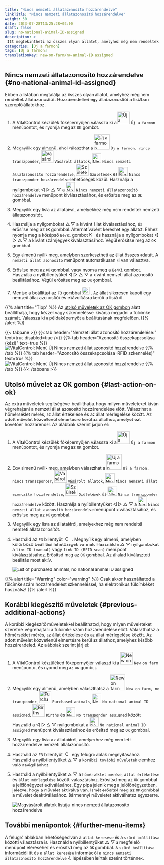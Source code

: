 ```yaml
---
title: "Nincs nemzeti állatazonosító hozzárendelve"
linkTitle: "Nincs nemzeti állatazonosító hozzárendelve"
weight: 30
date: 2023-07-28T13:25:28+02:00
draft: false
slug: no-national-animal-ID-assigned
description: >
 Itt megtekintheti az összes olyan állatot, amelyhez még nem rendeltek nemzeti állatazonosítót, és hozzárendelhet egy nemzeti állatazonosítót.
categories: [Új a farmon]
tags: [Új a farmon]
translationKey: new-on-farm/no-animal-ID-assigned
---
```

## Nincs nemzeti állatazonosító hozzárendelve {#no-national-animal-id-assigned}

Ebben a listában megtalálja az összes olyan állatot, amelyhez még nem rendeltek állatazonosítót. Hozzárendelhet egy állatazonosítót a listában szereplő állatokhoz.

1. A VitalControl készülék főképernyőjén válassza ki a <img src="/icons/main/new-on-farm.svg" width="40" align="bottom" alt="Új a farmon" /> `Új a farmon` menüpontot, és nyomja meg az `OK` gombot.

2. Megnyílik egy almenü, ahol választhat a <img src="/icons/registration/new-on-farm-no-transponder.svg" width="50" align="bottom" alt="Új a farmon, nincs transzponder" /> `Új a farmon, nincs transzponder`, <img src="/icons/main/new-on-farm.svg" width="40" align="bottom" alt="Vásárolt állatok" /> `Vásárolt állatok`, <img src="/icons/registration/no-eartag-number.svg" width="30" align="bottom" alt="Nincs nemzeti állatazonosító" /> `Nincs nemzeti állatazonosító hozzárendelve`, <img src="/icons/main/births.svg" width="40" align="bottom" alt="Születések" /> `Születések` és <img src="/icons/registration/no-transponder.svg" width="30" align="bottom" alt="Nincs transzponder hozzárendelve" /> `Nincs transzponder hozzárendelve` lehetőségek közül. Használja a nyílgombokat ◁ ▷ △ ▽ a <img src="/icons/registration/no-eartag-number.svg" width="30" align="bottom" alt="Nincs nemzeti állatazonosító" /> `Nincs nemzeti állatazonosító hozzárendelve` menüpont kiválasztásához, és erősítse meg az `OK` gombbal.

3. Megnyílik egy lista az állataival, amelyekhez még nem rendeltek nemzeti állatazonosítót.

4. Használja a nyílgombokat △ ▽ a kívánt állat kiválasztásához, és erősítse meg az `OK` gombbal. Alternatívaként kereshet egy állatot. Ehhez nyomja meg a középső `Be/Ki` gombot <img src="/icons/footer/search.svg" width="15" align="bottom" alt="Keresés" />, és használja a nyílgombokat ◁ ▷ △ ▽ a kívánt számjegyek kiválasztásához. Végül erősítse meg az `OK` gombbal.


5. Egy almenü nyílik meg, amelyben szerkesztheti az állat összes adatát. A `nemzeti állat azonosító` menüpont automatikusan ki van választva.

6. Erősítse meg az `OK` gombbal, vagy nyomja meg a `Be/Ki` gombot. Használja a nyílbillentyűket ◁ ▷ △ ▽ a kívánt nemzeti állat azonosító beállításához. Végül erősítse meg az `OK` gombbal.

7. Mentse a beállítást az `F3` gombbal <img src="/icons/footer/save.svg" width="24" align="bottom" alt="Mentés" />&nbsp;. Az állat sikeresen kapott egy nemzeti állat azonosítót és eltávolításra került a listáról.

{{% alert title="Tipp" %}}
Az [utolsó műveletek az OK gombon](#last-action-on-ok) alatt beállíthatja, hogy kézzel vagy szkenneléssel kívánja megadni a fülcímke számát. Válassza ki a példaképernyőt a beállításának megfelelően.
{{% /alert %}}

{{< tabpane >}}
{{< tab header="Nemzeti állat azonosító hozzárendelése:" text=true disabled=true />}}
{{% tab header="Azonosító összekapcsolása (kézi)" text=true %}}
![VitalControl: Menü Új Nincs nemzeti állat azonosító hozzárendelve](../images/noanimalID.png "Azonosító összekapcsolása (kézi)")
{{% /tab %}}
{{% tab header="Azonosító összekapcsolása (RFID szkennelés)" text=true %}}
![VitalControl: Menü Új Nincs nemzeti állat azonosító hozzárendelve](../images/noanimalID-scan.png "Azonosító összekapcsolása (RFID szkennelés)")
{{% /tab %}}
{{< /tabpane >}}        

## Utolsó művelet az OK gombon {#last-action-on-ok}

Az extra műveletek segítségével beállíthatja, hogy milyen műveleteket kíván végrehajtani a nemzeti állat azonosító hozzárendelése előtt. Választhat a hőmérséklet mérés, az állat értékelése és az állat mérlegelése között. Az adott művelet közvetlenül elmentésre kerül az állathoz, amelyet ezt követően hozzárendel. Az alábbiak szerint járjon el:

1. A VitalControl készülék főképernyőjén válassza ki a <img src="/icons/main/new-on-farm.svg" width="40" align="bottom" alt="Új a farmon" /> `Új a farmon` menüpontot, és nyomja meg az `OK` gombot.

2. Egy almenü nyílik meg, amelyben választhat a <img src="/icons/registration/new-on-farm-no-transponder.svg" width="50" align="bottom" alt="Új a farmon, nincs transzponder" /> `Új a farmon, nincs transzponder`, <img src="/icons/main/new-on-farm.svg" width="40" align="bottom" alt="Vásárolt állatok" /> `Vásárolt állatok`, <img src="/icons/registration/no-eartag-number.svg" width="30" align="bottom" alt="Nincs nemzeti állat azonosító" /> `Nincs nemzeti állat azonosító hozzárendelve`, <img src="/icons/main/births.svg" width="40" align="bottom" alt="Születések" /> `Születések` és <img src="/icons/registration/no-transponder.svg" width="30" align="bottom" alt="Nincs transzponder hozzárendelve" /> `Nincs transzponder hozzárendelve` között. Használja a nyílbillentyűket ◁ ▷ △ ▽ a <img src="/icons/registration/no-eartag-number.svg" width="30" align="bottom" alt="Nincs nemzeti állat azonosító" /> `Nincs nemzeti állat azonosító hozzárendelve` menüpont kiválasztásához, és erősítse meg az `OK` gombbal.


3. Megnyílik egy lista az állataidról, amelyekhez még nem rendeltél nemzeti állatazonosítót.

4. Használd az `F3` billentyűt &nbsp;<img src="/icons/footer/open-popup.svg" width="15" align="bottom" alt="Call popup" />&nbsp; . Megnyílik egy almenü, amelyben különböző beállítási lehetőségek vannak. Használd a △ ▽ nyílgombokat a `link ID (manual)` vagy `link ID (RFID scan)` menüpont kiválasztásához. Erősítsd meg az `OK` gombbal. Az általad kiválasztott beállítás most aktív.

    ![List of purchased animals, no national animal ID assigned](../images/link.png "No national animal ID assigned, Link")

{{% alert title="Warning" color="warning" %}}
Csak akkor használhatod a fülcímke szám hozzárendelést szkenneléssel, ha elektronikus fülcímkéket használsz!
{{% /alert %}}

## Korábbi kiegészítő műveletek {#previous-additional-actions}

A korábbi kiegészítő műveletekkel beállíthatod, hogy milyen műveleteket szeretnél végrehajtani a fülcímke szám hozzárendelése előtt. Választhatsz a hőmérséklet mérés, az állat értékelése és az állat mérlegelése között. Az adott művelet közvetlenül elmentésre kerül az állathoz, amelyhez később hozzárendeled. Az alábbiak szerint járj el:

1. A VitalControl készüléked főképernyőjén válaszd ki a <img src="/icons/main/new-on-farm.svg" width="40" align="bottom" alt="New on farm" /> `New on farm` menüpontot és nyomd meg az `OK` gombot.

2. Megnyílik egy almenü, amelyben választhatsz a <img src="/icons/registration/new-on-farm-no-transponder.svg" width="50" align="bottom" alt="New on farm, no transponder" /> `New on farm, no transponder`, <img src="/icons/main/new-on-farm.svg" width="40" align="bottom" alt="Purchased animals" /> `Purchased animals`, <img src="/icons/registration/no-eartag-number.svg" width="30" align="bottom" alt="No national animal ID" /> `No national animal ID assigned`, <img src="/icons/main/births.svg" width="40" align="bottom" alt="Births" /> `Births` és <img src="/icons/registration/no-transponder.svg" width="30" align="bottom" alt="No transponder assigned" /> `No transponder assigned` között. Használd a ◁ ▷ △ ▽ nyílgombokat a <img src="/icons/registration/no-eartag-number.svg" width="30" align="bottom" alt="No national animal ID" /> `No national animal ID assigned` menüpont kiválasztásához és erősítsd meg az `OK` gombbal.

3. Megnyílik egy lista az állataidról, amelyekhez még nem lett hozzárendelve nemzeti állatazonosító.

4. Használd az `F3` billentyűt &nbsp;<img src="/icons/footer/open-popup.svg" width="15" align="bottom" alt="Call popup" />&nbsp; egy felugró ablak megnyitásához. Használd a nyílbillentyűket △ ▽ a `korábbi további műveletek` elemhez való navigáláshoz.

5. Használd a nyílbillentyűket △ ▽ a `hőmérséklet mérése`, `állat értékelése` és `állat mérlegelése` közötti választáshoz. Erősítsd meg az `OK` gombbal a jelölőnégyzet aktiválásához. Egy pipa jelenik meg a jelölőnégyzetben, jelezve, hogy a művelet aktiválva van. Ismét erősítsd meg az `OK` gombbal a művelet deaktiválásához. Bármennyi műveletet aktiválhatsz egyszerre.

    ![Megvásárolt állatok listája, nincs nemzeti állatazonosító hozzárendelve](../images/aidditional-actions.png "Nincs nemzeti állatazonosító hozzárendelve, Link")

 ## További menüpontok {#further-menu-items}

A felugró ablakban lehetőséged van a `állat keresése` és a `szűrő beállítása` közötti választásra is. Használd a nyílbillentyűket △ ▽ a megfelelő menüpont eléréséhez és erősítsd meg az `OK` gombbal. A `szűrő beállítása` információi [itt](/hu/docs/filter/) és a `állat keresése` információi a `nincs nemzeti állatazonosító hozzárendelve` 4. lépésében leírtak szerint történnek.
